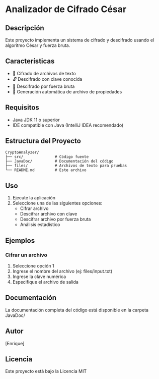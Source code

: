 # Analizador de Cifrado César

## Descripción
Este proyecto implementa un sistema de cifrado y descifrado usando el algoritmo César y fuerza bruta.

## Características
- 📝 Cifrado de archivos de texto
- 🔓 Descifrado con clave conocida
- 🔨 Descifrado por fuerza bruta
- 💾 Generación automática de archivo de propiedades

## Requisitos
- Java JDK 11 o superior
- IDE compatible con Java (IntelliJ IDEA recomendado)

## Estructura del Proyecto
```
CryptoAnalyzer/
├── src/              # Código fuente
├── JavaDoc/          # Documentación del código
├── files/            # Archivos de texto para pruebas
└── README.md         # Este archivo
```

## Uso
1. Ejecute la aplicación
2. Seleccione una de las siguientes opciones:
   - Cifrar archivo
   - Descifrar archivo con clave
   - Descifrar archivo por fuerza bruta
   - Análisis estadístico

## Ejemplos
### Cifrar un archivo
1. Seleccione opción 1
2. Ingrese el nombre del archivo (ej: files/input.txt)
3. Ingrese la clave numérica
4. Especifique el archivo de salida

## Documentación
La documentación completa del código está disponible en la carpeta JavaDoc/

## Autor
[Enrique]

## Licencia
Este proyecto está bajo la Licencia MIT